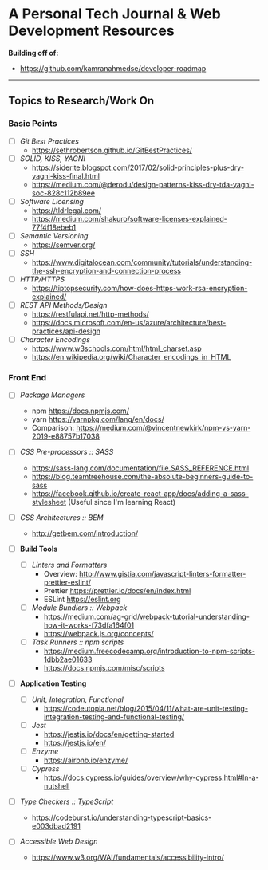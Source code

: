 # A Personal Tech Journal & Web Development Resources
**Building off of:**
- https://github.com/kamranahmedse/developer-roadmap
---
## Topics to Research/Work On  
### Basic Points  
- [ ] *Git Best Practices*
  - https://sethrobertson.github.io/GitBestPractices/
- [ ] *SOLID, KISS, YAGNI*
  - https://siderite.blogspot.com/2017/02/solid-principles-plus-dry-yagni-kiss-final.html
  - https://medium.com/@derodu/design-patterns-kiss-dry-tda-yagni-soc-828c112b89ee
- [ ] *Software Licensing*
  - https://tldrlegal.com/
  - https://medium.com/shakuro/software-licenses-explained-77f4f18ebeb1
- [ ] *Semantic Versioning*
  - https://semver.org/
- [ ] *SSH*
  - https://www.digitalocean.com/community/tutorials/understanding-the-ssh-encryption-and-connection-process
- [ ] *HTTP/HTTPS*
  - https://tiptopsecurity.com/how-does-https-work-rsa-encryption-explained/
- [ ] *REST API Methods/Design*
  - https://restfulapi.net/http-methods/
  - https://docs.microsoft.com/en-us/azure/architecture/best-practices/api-design
- [ ] *Character Encodings*
  - https://www.w3schools.com/html/html_charset.asp
  - https://en.wikipedia.org/wiki/Character_encodings_in_HTML

### Front End
- [ ] *Package Managers*
  - npm https://docs.npmjs.com/
  - yarn https://yarnpkg.com/lang/en/docs/
  - Comparison: https://medium.com/@vincentnewkirk/npm-vs-yarn-2019-e88757b17038
  
- [ ] *CSS Pre-processors :: SASS* 
  - https://sass-lang.com/documentation/file.SASS_REFERENCE.html
  - https://blog.teamtreehouse.com/the-absolute-beginners-guide-to-sass
  - https://facebook.github.io/create-react-app/docs/adding-a-sass-stylesheet (Useful since I'm learning React)
  
- [ ] *CSS Architectures :: BEM*
  - http://getbem.com/introduction/
  
- [ ] **Build Tools**
  - [ ] *Linters and Formatters*
    - Overview: http://www.gistia.com/javascript-linters-formatter-prettier-eslint/
    - Prettier https://prettier.io/docs/en/index.html
    - ESLint https://eslint.org
  - [ ] *Module Bundlers :: Webpack*
    - https://medium.com/ag-grid/webpack-tutorial-understanding-how-it-works-f73dfa164f01
    - https://webpack.js.org/concepts/
  - [ ] *Task Runners :: npm scripts*
    - https://medium.freecodecamp.org/introduction-to-npm-scripts-1dbb2ae01633
    - https://docs.npmjs.com/misc/scripts

- [ ] **Application Testing**
  - [ ] *Unit, Integration, Functional*
    - https://codeutopia.net/blog/2015/04/11/what-are-unit-testing-integration-testing-and-functional-testing/
  - [ ] *Jest*
    - https://jestjs.io/docs/en/getting-started
    - https://jestjs.io/en/
  - [ ] *Enzyme*
    - https://airbnb.io/enzyme/
  - [ ] *Cypress*
    - https://docs.cypress.io/guides/overview/why-cypress.html#In-a-nutshell

- [ ] *Type Checkers :: TypeScript*
  - https://codeburst.io/understanding-typescript-basics-e003dbad2191

- [ ] *Accessible Web Design*
  -  https://www.w3.org/WAI/fundamentals/accessibility-intro/